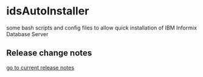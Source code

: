 # idsAutoInstaller
some bash scripts and config files to allow quick installation of IBM Informix Database Server

## Release change notes
[go to current release notes](/RELEASE_NOTES/)
